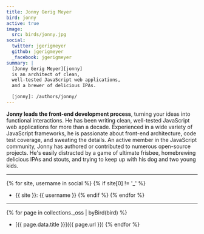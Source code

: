 ```yaml
---
title: Jonny Gerig Meyer
bird: jonny
active: true
image:
  src: birds/jonny.jpg
social:
  twitter: jgerigmeyer
  github: jgerigmeyer
  _facebook: jgerigmeyer
summary: |
  [Jonny Gerig Meyer][jonny]
  is an architect of clean,
  well-tested JavaScript web applications,
  and a brewer of delicious IPAs.

  [jonny]: /authors/jonny/
---
```


**Jonny leads the front-end development process**,
turning your ideas into functional interactions.
He has been writing clean,
well-tested JavaScript web applications
for more than a decade.
Experienced in a wide variety of JavaScript frameworks,
he is passionate about front-end architecture,
code test coverage, and sweating the details.
An active member in the JavaScript community,
Jonny has authored or contributed to
numerous open-source projects.
He's easily distracted by a game of ultimate frisbee,
homebrewing delicious IPAs and stouts,
and trying to keep up with his dog and two young kids.

------

{% for site, username in social %}
{% if site[0] != '_' %}
- {{ site }}: {{ username }}
{% endif %}
{% endfor %}

------

{% for page in collections._oss | byBird(bird) %}
- [{{ page.data.title }}]({{ page.url }})
{% endfor %}
